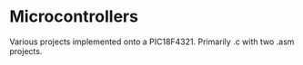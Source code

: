 # Microcontrollers
Various projects implemented onto a PIC18F4321. 
Primarily .c with two .asm projects.
